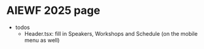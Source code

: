 # AIEWF 2025 page

- todos
    - Header.tsx: fill in Speakers, Workshops and Schedule (on the mobile menu as well)
